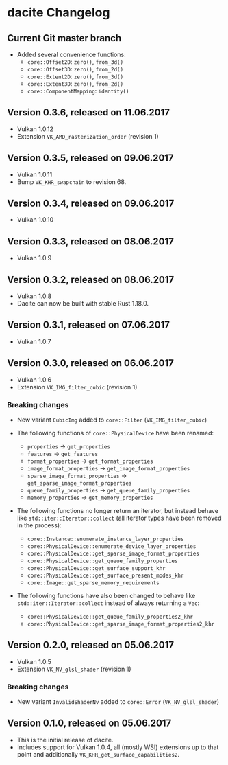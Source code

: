 # dacite Changelog

## Current Git master branch

 - Added several convenience functions:
   - `core::Offset2D`: `zero()`, `from_3d()`
   - `core::Offset3D`: `zero()`, `from_2d()`
   - `core::Extent2D`: `zero()`, `from_3d()`
   - `core::Extent3D`: `zero()`, `from_2d()`
   - `core::ComponentMapping`: `identity()`


## Version 0.3.6, released on 11.06.2017

 - Vulkan 1.0.12
 - Extension `VK_AMD_rasterization_order` (revision 1)


## Version 0.3.5, released on 09.06.2017

 - Vulkan 1.0.11
 - Bump `VK_KHR_swapchain` to revision 68.


## Version 0.3.4, released on 09.06.2017

 - Vulkan 1.0.10


## Version 0.3.3, released on 08.06.2017

 - Vulkan 1.0.9


## Version 0.3.2, released on 08.06.2017

 - Vulkan 1.0.8
 - Dacite can now be built with stable Rust 1.18.0.


## Version 0.3.1, released on 07.06.2017

 - Vulkan 1.0.7


## Version 0.3.0, released on 06.06.2017

 - Vulkan 1.0.6
 - Extension `VK_IMG_filter_cubic` (revision 1)

### Breaking changes

 - New variant `CubicImg` added to `core::Filter` (`VK_IMG_filter_cubic`)

 - The following functions of `core::PhysicalDevice` have been renamed:
   - `properties` -> `get_properties`
   - `features` -> `get_features`
   - `format_properties` -> `get_format_properties`
   - `image_format_properties` -> `get_image_format_properties`
   - `sparse_image_format_properties` -> `get_sparse_image_format_properties`
   - `queue_family_properties` -> `get_queue_family_properties`
   - `memory_properties` -> `get_memory_properties`

 - The following functions no longer return an iterator, but instead behave like
   `std::iter::Iterator::collect` (all iterator types have been removed in the process):
   - `core::Instance::enumerate_instance_layer_properties`
   - `core::PhysicalDevice::enumerate_device_layer_properties`
   - `core::PhysicalDevice::get_sparse_image_format_properties`
   - `core::PhysicalDevice::get_queue_family_properties`
   - `core::PhysicalDevice::get_surface_support_khr`
   - `core::PhysicalDevice::get_surface_present_modes_khr`
   - `core::Image::get_sparse_memory_requirements`

 - The following functions have also been changed to behave like `std::iter::Iterator::collect`
   instead of always returning a `Vec`:
   - `core::PhysicalDevice::get_queue_family_properties2_khr`
   - `core::PhysicalDevice::get_sparse_image_format_properties2_khr`


## Version 0.2.0, released on 05.06.2017

 - Vulkan 1.0.5
 - Extension `VK_NV_glsl_shader` (revision 1)

### Breaking changes

 - New variant `InvalidShaderNv` added to `core::Error` (`VK_NV_glsl_shader`)


## Version 0.1.0, released on 05.06.2017

 - This is the initial release of dacite.
 - Includes support for Vulkan 1.0.4, all (mostly WSI) extensions up to that point and additionally
   `VK_KHR_get_surface_capabilities2`.
